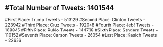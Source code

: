 #Total Number of Tweets: 1401544 
---
#First Place: Trump Tweets - 513129
#Second Place: Clinton Tweets - 223942
#Third Place: Cruz Tweets - 192048
#Fourth Place: Jeb! Tweets - 168845
#Fifth Place: Rubio Tweets - 144738
#Sixth Place: Sanders Tweets - 110152
#Seventh Place: Carson Tweets - 26054
#Last Place: Kasich Tweets - 22636
